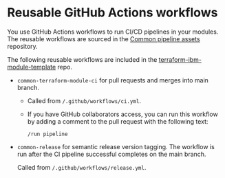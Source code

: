 # Reusable GitHub Actions workflows

You use GitHub Actions workflows to run CI/CD pipelines in your modules. The reusable workflows are sourced in the [Common pipeline assets](https://github.com/terraform-ibm-modules/common-pipeline-assets/tree/main/.github/workflows) repository.

The following reusable workflows are included in the [terraform-ibm-module-template](https://github.com/terraform-ibm-modules/terraform-ibm-module-template/) repo.

- `common-terraform-module-ci` for pull requests and merges into main branch.

    - Called from `/.github/workflows/ci.yml`.
    - If you have GitHub collaborators access, you can run this workflow by adding a comment to the pull request with the following text:

        ```
        /run pipeline
        ```

- `common-release` for semantic release version tagging. The workflow is run after the CI pipeline successful completes on the main branch.

    Called from `/.github/workflows/release.yml`.
